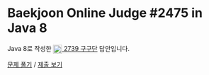 # Baekjoon Online Judge #2475 in Java 8
Java 8로 작성한 [<img src="https://static.solved.ac/tier_small/1.svg" height="20" align="center">
2739 구구단](https://www.acmicpc.net/problem/2739) 답안입니다.

[문제 풀기](https://www.acmicpc.net/problem/2739) / [제출 보기](https://www.acmicpc.net/source/86403217)
